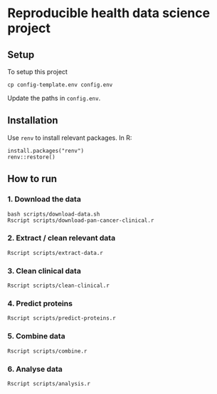 # Reproducible health data science project

## Setup

To setup this project 

```
cp config-template.env config.env
```

Update the paths in `config.env`.


## Installation

Use `renv` to install relevant packages. In R:

```
install.packages("renv")
renv::restore()
```

## How to run 

### 1. Download the data

```
bash scripts/download-data.sh
Rscript scripts/download-pan-cancer-clinical.r
```


### 2. Extract / clean relevant data

```
Rscript scripts/extract-data.r
```

### 3. Clean clinical data

```
Rscript scripts/clean-clinical.r
```

### 4. Predict proteins

```
Rscript scripts/predict-proteins.r
```

### 5. Combine data

```
Rscript scripts/combine.r
```

### 6. Analyse data

```
Rscript scripts/analysis.r
```

